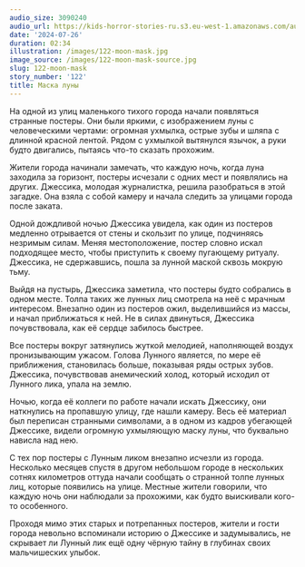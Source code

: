 ```yaml
---
audio_size: 3090240
audio_url: https://kids-horror-stories-ru.s3.eu-west-1.amazonaws.com/audio/122-moon-mask.mp3
date: '2024-07-26'
duration: 02:34
illustration: /images/122-moon-mask.jpg
image_source: /images/122-moon-mask-source.jpg
slug: 122-moon-mask
story_number: '122'
title: Маска луны
---
```


На одной из улиц маленького тихого города начали появляться странные постеры. Они были яркими, с изображением луны с человеческими чертами: огромная ухмылка, острые зубы и шляпа с длинной красной лентой. Рядом с ухмылкой вытянулся язычок, а руки будто двигались, пытаясь что-то сказать прохожим.

Жители города начинали замечать, что каждую ночь, когда луна заходила за горизонт, постеры исчезали с одних мест и появлялись на других. Джессика, молодая журналистка, решила разобраться в этой загадке. Она взяла с собой камеру и начала следить за улицами города после заката.

Одной дождливой ночью Джессика увидела, как один из постеров медленно отрывается от стены и скользит по улице, подчиняясь незримым силам. Меняя местоположение, постер словно искал подходящее место, чтобы приступить к своему пугающему ритуалу. Джессика, не сдержавшись, пошла за лунной маской сквозь мокрую тьму.

Выйдя на пустырь, Джессика заметила, что постеры будто собрались в одном месте. Толпа таких же лунных лиц смотрела на неё с мрачным интересом. Внезапно один из постеров ожил, выделившийся из массы, и начал приближаться к ней. Не в силах двинуться, Джессика почувствовала, как её сердце забилось быстрее.

Все постеры вокруг затянулись жуткой мелодией, наполняющей воздух пронизывающим ужасом. Голова Лунного является, по мере её приближения, становилась больше, показывая ряды острых зубов. Джессика, почувствовав анемический холод, который исходил от Лунного лика, упала на землю.

Ночью, когда её коллеги по работе начали искать Джессику, они наткнулись на пропавшую улицу, где нашли камеру. Весь её материал был переписан странными символами, а в одном из кадров убегающей Джессике, видели огромную ухмыляющую маску луны, что буквально нависла над нею.

С тех пор постеры с Лунным ликом внезапно исчезли из города. Несколько месяцев спустя в другом небольшом городе в нескольких сотнях километров оттуда начали сообщать о странной толпе лунных лиц, которые появились на улице. Местные жители говорили, что каждую ночь они наблюдали за прохожими, как будто выискивали кого-то особенного.

Проходя мимо этих старых и потрепанных постеров, жители и гости города невольно вспоминали историю о Джессике и задумывались, не скрывает ли Лунный лик ещё одну чёрную тайну в глубинах своих мальчишеских улыбок.